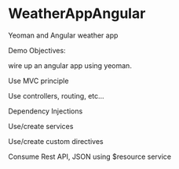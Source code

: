 WeatherAppAngular
=================

Yeoman and Angular weather app

Demo Objectives:

wire up an angular app using yeoman.

Use MVC principle

Use controllers, routing, etc...

Dependency Injections

Use/create services

Use/create custom directives

Consume Rest API, JSON using $resource service



